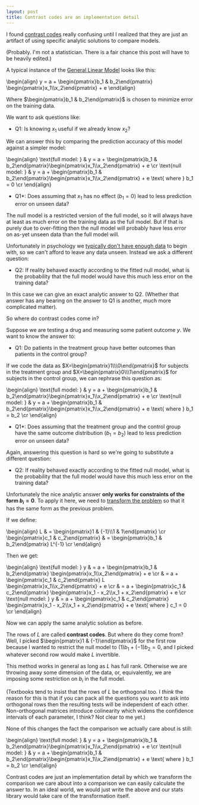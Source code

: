 ```yaml
---
layout: post
title: Contrast codes are an implementation detail
---
```


<script type="text/x-mathjax-config">
MathJax.Hub.Config({
  tex2jax: {inlineMath: [['$','$']]}
});
</script>
<script type="text/javascript" async
  src="https://cdnjs.cloudflare.com/ajax/libs/mathjax/2.7.0/MathJax.js?config=TeX-MML-AM_SVG">
</script> 

I found [contrast codes](https://en.wikipedia.org/wiki/Contrast_(statistics)) really confusing until I realized that they are just an artifact of using specific analytic solutions to compare models.

(Probably. I'm not a statistician. There is a fair chance this post will have to be heavily edited.)

A typical instance of the [General Linear Model](https://en.wikipedia.org/wiki/General_linear_model) looks like this:

\begin{align}
y = a + \begin{pmatrix}b_1 & b_2\end{pmatrix} \begin{pmatrix}x_1\\\x_2\end{pmatrix} + e
\end{align}

Where $\begin{pmatrix}b_1 & b_2\end{pmatrix}$ is chosen to minimize error on the training data.

We want to ask questions like:

* Q1: Is knowing $x_1$ useful if we already know $x_2$?

We can answer this by comparing the prediction accuracy of this model against a simpler model:

\begin{align}
\text{full model: } & y = a + \begin{pmatrix}b_1 & b_2\end{pmatrix}\begin{pmatrix}x_1\\\x_2\end{pmatrix} + e \cr
\text{null model: } & y = a + \begin{pmatrix}b_1 & b_2\end{pmatrix}\begin{pmatrix}x_1\\\x_2\end{pmatrix} + e \text{ where } b_1 = 0 \cr
\end{align}

* Q1*: Does assuming that $x_1$ has no effect ($b_1 = 0$) lead to less prediction error on unseen data?

The null model is a restricted version of the full model, so it will always have at least as much error on the training data as the full model. But if that is purely due to over-fitting then the null model will probably have less error on as-yet unseen data than the full model will.

Unfortunately in psychology we [typically don't have enough data](http://datacolada.org/20) to begin with, so we can't afford to leave any data unseen. Instead we ask a different question:

* Q2: If reality behaved exactly according to the fitted null model, what is the probability that the full model would have this much less error on the training data?

In this case we can give an exact analytic answer to Q2. (Whether that answer has any bearing on the answer to Q1 is another, much more complicated matter).

So where do contrast codes come in?

Suppose we are testing a drug and measuring some patient outcome $y$. We want to know the answer to:

* Q1: Do patients in the treatment group have better outcomes than patients in the control group?

If we code the data as $X=\begin{pmatrix}1\\\0\end{pmatrix}$ for subjects in the treatment group and $X=\begin{pmatrix}0\\\1\end{pmatrix}$ for subjects in the control group, we can rephrase this question as:

\begin{align}
\text{full model: } & y = a + \begin{pmatrix}b_1 & b_2\end{pmatrix}\begin{pmatrix}x_1\\\x_2\end{pmatrix} + e \cr
\text{null model: } & y = a + \begin{pmatrix}b_1 & b_2\end{pmatrix}\begin{pmatrix}x_1\\\x_2\end{pmatrix} + e \text{ where } b_1 = b_2 \cr
\end{align}

* Q1*: Does assuming that the treatment group and the control group have the same outcome distribution ($b_1 = b_2$) lead to less prediction error on unseen data?

Again, answering this question is hard so we're going to substitute a different question:

* Q2: If reality behaved exactly according to the fitted null model, what is the probability that the full model would have this much less error on the training data?

Unfortunately the nice analytic answer __only works for constraints of the form $b_i = 0$__. To apply it here, we need to [transform the problem](https://en.wikipedia.org/wiki/Change_of_basis) so that it has the same form as the previous problem.

If we define:

\begin{align}
L & = \begin{pmatrix}1 & {-1}\\\1 & 1\end{pmatrix} \cr
\begin{pmatrix}c_1 & c_2\end{pmatrix} & = \begin{pmatrix}b_1 & b_2\end{pmatrix} L^{-1} \cr
\end{align}

Then we get:

\begin{align}
\text{full model: } y & = a + \begin{pmatrix}b_1 & b_2\end{pmatrix} \begin{pmatrix}x_1\\\x_2\end{pmatrix} + e \cr
  & = a + \begin{pmatrix}c_1 & c_2\end{pmatrix} L \begin{pmatrix}x_1\\\x_2\end{pmatrix} + e  \cr
  & = a + \begin{pmatrix}c_1 & c_2\end{pmatrix} \begin{pmatrix}x_1 - x_2\\\x_1 + x_2\end{pmatrix} + e  \cr
\text{null model: } y & = a + \begin{pmatrix}c_1 & c_2\end{pmatrix} \begin{pmatrix}x_1 - x_2\\\x_1 + x_2\end{pmatrix} + e \text{ where } c_1 = 0 \cr
\end{align}

Now we can apply the same analytic solution as before.

The rows of $L$ are called __contrast codes__. But where do they come from? Well, I picked $\begin{pmatrix}1 & {-1}\end{pmatrix}$ for the first row because I wanted to restrict the null model to $(1)b_1 + (-1)b_2 = 0$, and I picked whatever second row would make $L$ invertible. 

This method works in general as long as $L$ has full rank. Otherwise we are throwing away some dimension of the data, or, equivalently, we are imposing some restriction on $b_i$ in the full model. 

(Textbooks tend to insist that the rows of $L$ be orthogonal too. I *think* the reason for this is that if you can pack all the questions you want to ask into orthogonal rows then the resulting tests will be independent of each other. Non-orthogonal matrices introduce colinearity which widens the confidence intervals of each parameter, I think? Not clear to me yet.)

None of this changes the fact the comparison we actually care about is still:

\begin{align}
\text{full model: } & y = a + \begin{pmatrix}b_1 & b_2\end{pmatrix}\begin{pmatrix}x_1\\\x_2\end{pmatrix} + e \cr
\text{null model: } & y = a + \begin{pmatrix}b_1 & b_2\end{pmatrix}\begin{pmatrix}x_1\\\x_2\end{pmatrix} + e \text{ where } b_1 = b_2 \cr
\end{align}

Contrast codes are just an implementation detail by which we transform the comparison we care about into a comparison we can easily calculate the answer to. In an ideal world, we would just write the above and our stats library would take care of the transformation itself.
